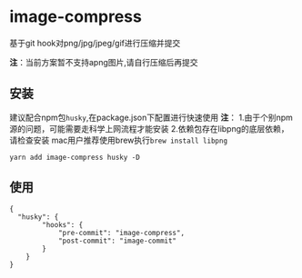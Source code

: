 # image-compress

基于git hook对png/jpg/jpeg/gif进行压缩并提交

**注**：当前方案暂不支持apng图片,请自行压缩后再提交

## 安装
建议配合npm包`husky`,在package.json下配置进行快速使用
**注**：
  1.由于个别npm源的问题，可能需要走科学上网流程才能安装
  2.依赖包存在libpng的底层依赖，请检查安装 mac用户推荐使用brew执行`brew install libpng`

```
yarn add image-compress husky -D
```

## 使用

```
{
  "husky": {
		"hooks": {
			"pre-commit": "image-compress",
			"post-commit": "image-commit"
		}
	}
}
```


